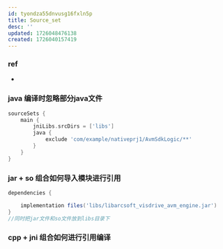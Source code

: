 ```yaml
---
id: tyondza55dnvusg16fxln5p
title: Source_set
desc: ''
updated: 1726048476138
created: 1726040157419
---
```


### ref
- [](https://blog.csdn.net/weixin_42944928/article/details/126564996)


### java 编译时忽略部分java文件
```gradle
sourceSets {
    main {
        jniLibs.srcDirs = ['libs']
        java {
            exclude 'com/example/nativeprj1/AvmSdkLogic/**'
        }
    }
}
```


### jar + so 组合如何导入模块进行引用
```gradle
dependencies {

    implementation files('libs/libarcsoft_visdrive_avm_engine.jar')
}
//同时把jar文件和so文件放到libs目录下
```


### cpp + jni 组合如何进行引用编译